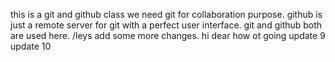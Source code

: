 this is a git and github class
we need git for collaboration purpose.
github is just a remote server for git with a perfect user interface.
git and github both are used here.
/leys add some more changes.
hi dear how ot going
update 9
update 10
